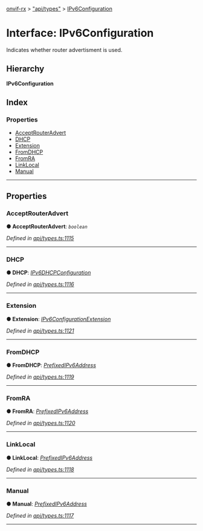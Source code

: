 [onvif-rx](../README.md) > ["api/types"](../modules/_api_types_.md) > [IPv6Configuration](../interfaces/_api_types_.ipv6configuration.md)

# Interface: IPv6Configuration

Indicates whether router advertisment is used.

## Hierarchy

**IPv6Configuration**

## Index

### Properties

* [AcceptRouterAdvert](_api_types_.ipv6configuration.md#acceptrouteradvert)
* [DHCP](_api_types_.ipv6configuration.md#dhcp)
* [Extension](_api_types_.ipv6configuration.md#extension)
* [FromDHCP](_api_types_.ipv6configuration.md#fromdhcp)
* [FromRA](_api_types_.ipv6configuration.md#fromra)
* [LinkLocal](_api_types_.ipv6configuration.md#linklocal)
* [Manual](_api_types_.ipv6configuration.md#manual)

---

## Properties

<a id="acceptrouteradvert"></a>

###  AcceptRouterAdvert

**● AcceptRouterAdvert**: *`boolean`*

*Defined in [api/types.ts:1115](https://github.com/patrickmichalina/onvif-rx/blob/1596479/src/api/types.ts#L1115)*

___
<a id="dhcp"></a>

###  DHCP

**● DHCP**: *[IPv6DHCPConfiguration](../enums/_api_types_.ipv6dhcpconfiguration.md)*

*Defined in [api/types.ts:1116](https://github.com/patrickmichalina/onvif-rx/blob/1596479/src/api/types.ts#L1116)*

___
<a id="extension"></a>

###  Extension

**● Extension**: *[IPv6ConfigurationExtension](_api_types_.ipv6configurationextension.md)*

*Defined in [api/types.ts:1121](https://github.com/patrickmichalina/onvif-rx/blob/1596479/src/api/types.ts#L1121)*

___
<a id="fromdhcp"></a>

###  FromDHCP

**● FromDHCP**: *[PrefixedIPv6Address](_api_types_.prefixedipv6address.md)*

*Defined in [api/types.ts:1119](https://github.com/patrickmichalina/onvif-rx/blob/1596479/src/api/types.ts#L1119)*

___
<a id="fromra"></a>

###  FromRA

**● FromRA**: *[PrefixedIPv6Address](_api_types_.prefixedipv6address.md)*

*Defined in [api/types.ts:1120](https://github.com/patrickmichalina/onvif-rx/blob/1596479/src/api/types.ts#L1120)*

___
<a id="linklocal"></a>

###  LinkLocal

**● LinkLocal**: *[PrefixedIPv6Address](_api_types_.prefixedipv6address.md)*

*Defined in [api/types.ts:1118](https://github.com/patrickmichalina/onvif-rx/blob/1596479/src/api/types.ts#L1118)*

___
<a id="manual"></a>

###  Manual

**● Manual**: *[PrefixedIPv6Address](_api_types_.prefixedipv6address.md)*

*Defined in [api/types.ts:1117](https://github.com/patrickmichalina/onvif-rx/blob/1596479/src/api/types.ts#L1117)*

___

